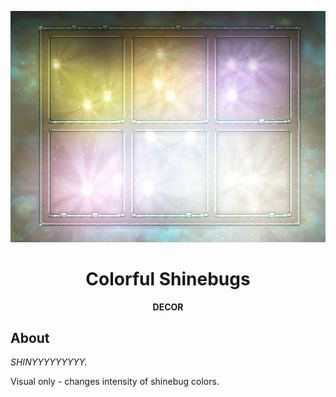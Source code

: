 <div align="center">

![image](./Preview/banner.png)

# Colorful Shinebugs

**DECOR**

</div>

## About
*SHINYYYYYYYYY.*

Visual only - changes intensity of shinebug colors.
